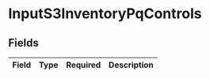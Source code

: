 # InputS3InventoryPqControls


## Fields

| Field       | Type        | Required    | Description |
| ----------- | ----------- | ----------- | ----------- |